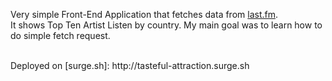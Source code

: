 Very simple Front-End Application that fetches data from [last.fm](https://www.last.fm).
<br>
It shows Top Ten Artist Listen by country. 
My main goal was to learn how to do simple fetch request.

<br>
Deployed on [surge.sh]: http://tasteful-attraction.surge.sh
